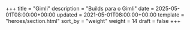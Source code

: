 +++
title = "Gimli"
description = "Builds para o Gimli"
date = 2025-05-01T08:00:00+00:00
updated = 2021-05-01T08:00:00+00:00
template = "heroes/section.html"
sort_by = "weight"
weight = 14
draft = false
+++
